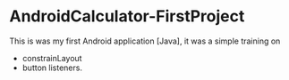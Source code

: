 # AndroidCalculator-FirstProject
This is was my first Android application [Java], it was a simple training on
 * constrainLayout
* button listeners.
